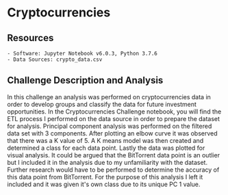 # Cryptocurrencies

## Resources
    - Software: Jupyter Notebook v6.0.3, Python 3.7.6
    - Data Sources: crypto_data.csv

## Challenge Description and Analysis
In this challenge an analysis was performed on cryptocurrencies data in order to develop groups and classify the data for future investment opportunities. In the Cryptocurrencies Challenge notebook, you will find the ETL process I performed on the data source in order to prepare the dataset for analysis. Principal component analysis was performed on the filtered data set with 3 components. After plotting an elbow curve it was observed that there was a K value of 5. A K means model was then created and determined a class for each data point. Lastly the data was plotted for visual analysis. It could be argued that the BitTorrent data point is an outlier but I included it in the analysis due to my unfamiliarity with the dataset. Further research would have to be performed to determine the accuracy of this data point from BitTorrent. For the purpose of this analysis I left it included and it was given it's own class due to its unique PC 1 value.